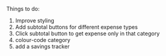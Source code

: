 Things to do:

1. Improve styling
2. Add subtotal buttons for different expense types
3. Click subtotal button to get expense only in that category
4. colour-code category
5. add a savings tracker
